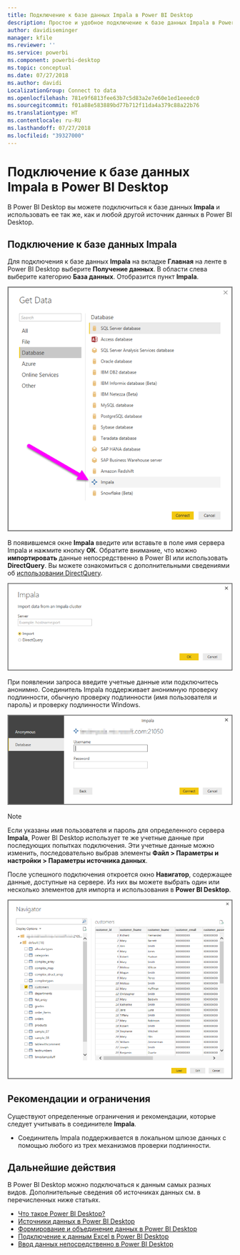 ```yaml
---
title: Подключение к базе данных Impala в Power BI Desktop
description: Простое и удобное подключение к базе данных Impala в Power BI Desktop и ее использование
author: davidiseminger
manager: kfile
ms.reviewer: ''
ms.service: powerbi
ms.component: powerbi-desktop
ms.topic: conceptual
ms.date: 07/27/2018
ms.author: davidi
LocalizationGroup: Connect to data
ms.openlocfilehash: 781e9f6813fee63b7c5d83a2e7e60e1ed1eeedc0
ms.sourcegitcommit: f01a88e583889bd77b712f11da4a379c88a22b76
ms.translationtype: HT
ms.contentlocale: ru-RU
ms.lasthandoff: 07/27/2018
ms.locfileid: "39327000"
---
```

# <a name="connect-to-an-impala-database-in-power-bi-desktop"></a>Подключение к базе данных Impala в Power BI Desktop
В Power BI Desktop вы можете подключиться к базе данных **Impala** и использовать ее так же, как и любой другой источник данных в Power BI Desktop.

## <a name="connect-to-an-impala-database"></a>Подключение к базе данных Impala
Для подключения к базе данных **Impala** на вкладке **Главная** на ленте в Power BI Desktop выберите **Получение данных**. В области слева выберите категорию **База данных**. Отобразится пункт **Impala**.

![](media/desktop-connect-impala/connect_impala_2.png)

В появившемся окне **Impala** введите или вставьте в поле имя сервера Impala и нажмите кнопку **ОК**. Обратите внимание, что можно **импортировать** данные непосредственно в Power BI или использовать **DirectQuery**. Вы можете ознакомиться с дополнительными сведениями об [использовании DirectQuery](desktop-use-directquery.md).

![](media/desktop-connect-impala/connect_impala_3a.png)

При появлении запроса введите учетные данные или подключитесь анонимно. Соединитель Impala поддерживает анонимную проверку подлинности, обычную проверку подлинности (имя пользователя и пароль) и проверку подлинности Windows.

![](media/desktop-connect-impala/connect_impala_4.png)

> [!NOTE]
> Если указаны имя пользователя и пароль для определенного сервера **Impala**, Power BI Desktop использует те же учетные данные при последующих попытках подключения. Эти учетные данные можно изменить, последовательно выбрав элементы **Файл > Параметры и настройки > Параметры источника данных**.
> 
> 

После успешного подключения откроется окно **Навигатор**, содержащее данные, доступные на сервере. Из них вы можете выбрать один или несколько элементов для импорта и использования в **Power BI Desktop**.

![](media/desktop-connect-impala/connect_impala_5.png)

## <a name="considerations-and-limitations"></a>Рекомендации и ограничения
Существуют определенные ограничения и рекомендации, которые следует учитывать в соединителе **Impala**.

* Соединитель Impala поддерживается в локальном шлюзе данных с помощью любого из трех механизмов проверки подлинности.

## <a name="next-steps"></a>Дальнейшие действия
В Power BI Desktop можно подключаться к данным самых разных видов. Дополнительные сведения об источниках данных см. в перечисленных ниже статьях.

* [Что такое Power BI Desktop?](desktop-what-is-desktop.md)
* [Источники данных в Power BI Desktop](desktop-data-sources.md)
* [Формирование и объединение данных в Power BI Desktop](desktop-shape-and-combine-data.md)
* [Подключение к данным Excel в Power BI Desktop](desktop-connect-excel.md)   
* [Ввод данных непосредственно в Power BI Desktop](desktop-enter-data-directly-into-desktop.md)   

